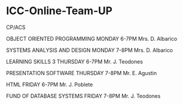 # ICC-Online-Team-UP

CP/ACS

OBJECT ORIENTED PROGRAMMING	MONDAY	6-7PM	Mrs. D. Albarico

SYSTEMS ANALYSIS AND DESIGN	MONDAY	7-8PM	Mrs. D. Albarico

LEARNING SKILLS 3	THURSDAY	6-7PM	Mr. J. Teodones

PRESENTATION SOFTWARE	THURSDAY	7-8PM	Mr. E. Agustin

HTML	FRIDAY	6-7PM	Mr. J. Poblete

FUND OF DATABASE SYSTEMS	FRIDAY	7-8PM	Mr. J. Teodones
